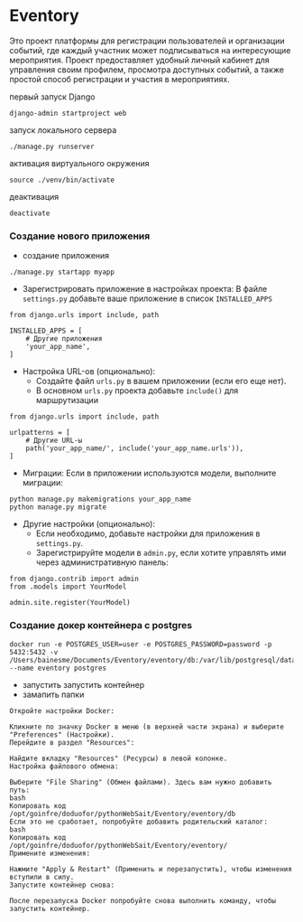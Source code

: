# Eventory
Это проект платформы для регистрации пользователей и организации событий, где каждый участник может подписываться на интересующие мероприятия. Проект предоставляет удобный личный кабинет для управления своим профилем, просмотра доступных событий, а также простой способ регистрации и участия в мероприятиях.

первый запуск Django

```commandline
django-admin startproject web
```

запуск локального сервера

```commandline
./manage.py runserver
```

активация виртуального окружения
```commandline
source ./venv/bin/activate 
```

деактивация
```commandline
deactivate
```

### Cоздание нового приложения

- создание приложения
```commandline
./manage.py startapp myapp
```

- Зарегистрировать приложение в настройках проекта:
В файле `settings.py` добавьте ваше приложение в список `INSTALLED_APPS`

```commandline
from django.urls import include, path

INSTALLED_APPS = [
    # Другие приложения
    'your_app_name',
]
```

- Настройка URL-ов (опционально):
  - Создайте файл `urls.py` в вашем приложении (если его еще нет).
  - В основном `urls.py` проекта добавьте `include()` для маршрутизации

```commandline
from django.urls import include, path

urlpatterns = [
    # Другие URL-ы
    path('your_app_name/', include('your_app_name.urls')),
]
```

- Миграции: Если в приложении используются модели, выполните миграции:
```commandline
python manage.py makemigrations your_app_name
python manage.py migrate
```
- Другие настройки (опционально):
  - Если необходимо, добавьте настройки для приложения в `settings.py`.
  - Зарегистрируйте модели в `admin.py`, если хотите управлять ими через административную панель: 
```commandline
from django.contrib import admin
from .models import YourModel

admin.site.register(YourModel)
```

### Cоздание докер контейнера с postgres
```commandline
docker run -e POSTGRES_USER=user -e POSTGRES_PASSWORD=password -p 5432:5432 -v /Users/bainesme/Documents/Eventory/eventory/db:/var/lib/postgresql/data --name eventory postgres
```
- запустить запустить контейнер
- замапить папки
```commandline
Откройте настройки Docker:

Кликните по значку Docker в меню (в верхней части экрана) и выберите "Preferences" (Настройки).
Перейдите в раздел "Resources":

Найдите вкладку "Resources" (Ресурсы) в левой колонке.
Настройка файлового обмена:

Выберите "File Sharing" (Обмен файлами). Здесь вам нужно добавить путь:
bash
Копировать код
/opt/goinfre/doduofor/pythonWebSait/Eventory/eventory/db
Если это не сработает, попробуйте добавить родительский каталог:
bash
Копировать код
/opt/goinfre/doduofor/pythonWebSait/Eventory/eventory/
Примените изменения:

Нажмите "Apply & Restart" (Применить и перезапустить), чтобы изменения вступили в силу.
Запустите контейнер снова:

После перезапуска Docker попробуйте снова выполнить команду, чтобы запустить контейнер.
```




